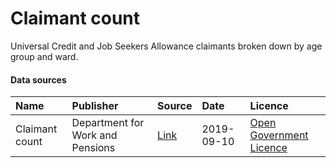 # Claimant count

Universal Credit and Job Seekers Allowance claimants broken down by age group and ward.

#### Data sources

| Name          | Publisher     | Source        | Date          | Licence       |
| :------------- | :------------- | :------------- | :------------- | :------------- |
| Claimant count | Department for Work and Pensions | [Link](https://www.nomisweb.co.uk/datasets/ucjsa) | 2019-09-10 | [Open Government Licence](http://www.nationalarchives.gov.uk/doc/open-government-licence/version/3/) |
